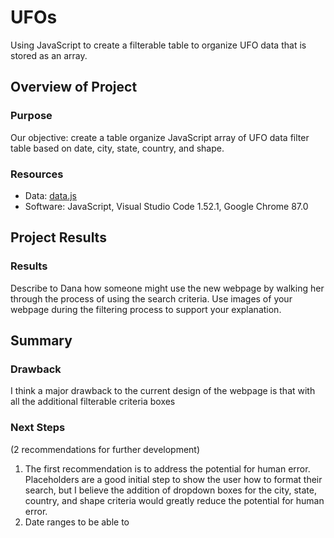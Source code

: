 # UFOs
Using JavaScript to create a filterable table to organize UFO data that is stored as an array.

## Overview of Project

### Purpose

Our objective: create a table
organize JavaScript array of UFO data
filter table based on date, city, state, country, and shape.

### Resources
- Data: [data.js](data.js)
- Software: JavaScript, Visual Studio Code 1.52.1, Google Chrome 87.0

## Project Results

### Results
Describe to Dana how someone might use the new webpage by walking her through the process of using the search criteria. Use images of your webpage during the filtering process to support your explanation.

## Summary

### Drawback

I think a major drawback to the current design of the webpage is that with all the additional filterable criteria boxes 

### Next Steps
(2 recommendations for further development)
1. The first recommendation is to address the potential for human error. Placeholders are a good initial step to show the user how to format their search, but I believe the addition of dropdown boxes for the city, state, country, and shape criteria would greatly reduce the potential for human error. 
2. Date ranges to be able to
